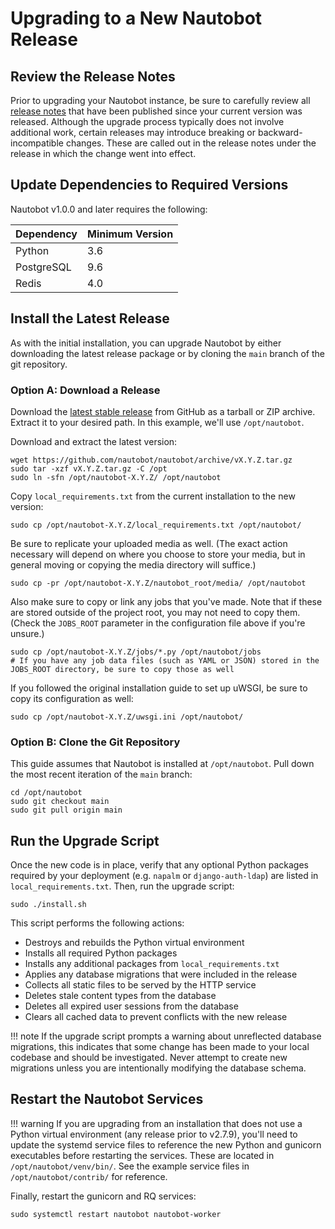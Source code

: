 # Upgrading to a New Nautobot Release

## Review the Release Notes

Prior to upgrading your Nautobot instance, be sure to carefully review all [release notes](../../release-notes/) that
have been published since your current version was released. Although the upgrade process typically does not involve
additional work, certain releases may introduce breaking or backward-incompatible changes. These are called out in the
release notes under the release in which the change went into effect.

## Update Dependencies to Required Versions

Nautobot v1.0.0 and later requires the following:

| Dependency | Minimum Version |
|------------|-----------------|
| Python     | 3.6             |
| PostgreSQL | 9.6             |
| Redis      | 4.0             |

## Install the Latest Release

As with the initial installation, you can upgrade Nautobot by either downloading the latest release package or by
cloning the `main` branch of the git repository.

### Option A: Download a Release

Download the [latest stable release](https://github.com/nautobot/nautobot/releases) from GitHub as a tarball or ZIP
archive. Extract it to your desired path. In this example, we'll use `/opt/nautobot`.

Download and extract the latest version:

```no-highlight
wget https://github.com/nautobot/nautobot/archive/vX.Y.Z.tar.gz
sudo tar -xzf vX.Y.Z.tar.gz -C /opt
sudo ln -sfn /opt/nautobot-X.Y.Z/ /opt/nautobot
```

Copy `local_requirements.txt` from the current installation to the new version:

```no-highlight
sudo cp /opt/nautobot-X.Y.Z/local_requirements.txt /opt/nautobot/
```

Be sure to replicate your uploaded media as well. (The exact action necessary will depend on where you choose to store
your media, but in general moving or copying the media directory will suffice.)

```no-highlight
sudo cp -pr /opt/nautobot-X.Y.Z/nautobot_root/media/ /opt/nautobot
```

Also make sure to copy or link any jobs that you've made. Note that if these are stored outside of the project root, you
may not need to copy them. (Check the `JOBS_ROOT` parameter in the configuration file above if you're unsure.)

```no-highlight
sudo cp /opt/nautobot-X.Y.Z/jobs/*.py /opt/nautobot/jobs
# If you have any job data files (such as YAML or JSON) stored in the JOBS_ROOT directory, be sure to copy those as well
```

If you followed the original installation guide to set up uWSGI, be sure to copy its configuration as well:

```no-highlight
sudo cp /opt/nautobot-X.Y.Z/uwsgi.ini /opt/nautobot/
```

### Option B: Clone the Git Repository

This guide assumes that Nautobot is installed at `/opt/nautobot`. Pull down the most recent iteration of the `main`
branch:

```no-highlight
cd /opt/nautobot
sudo git checkout main
sudo git pull origin main
```

## Run the Upgrade Script

Once the new code is in place, verify that any optional Python packages required by your deployment (e.g. `napalm` or
`django-auth-ldap`) are listed in `local_requirements.txt`. Then, run the upgrade script:

```no-highlight
sudo ./install.sh
```

This script performs the following actions:

* Destroys and rebuilds the Python virtual environment
* Installs all required Python packages
* Installs any additional packages from `local_requirements.txt`
* Applies any database migrations that were included in the release
* Collects all static files to be served by the HTTP service
* Deletes stale content types from the database
* Deletes all expired user sessions from the database
* Clears all cached data to prevent conflicts with the new release

!!! note
    If the upgrade script prompts a warning about unreflected database migrations, this indicates that some change has
    been made to your local codebase and should be investigated. Never attempt to create new migrations unless you are
    intentionally modifying the database schema.

## Restart the Nautobot Services

!!! warning
    If you are upgrading from an installation that does not use a Python virtual environment (any release prior to v2.7.9), you'll need to update the systemd service files to reference the new Python and gunicorn executables before restarting the services. These are located in `/opt/nautobot/venv/bin/`. See the example service files in `/opt/nautobot/contrib/` for reference.

Finally, restart the gunicorn and RQ services:

```no-highlight
sudo systemctl restart nautobot nautobot-worker
```

